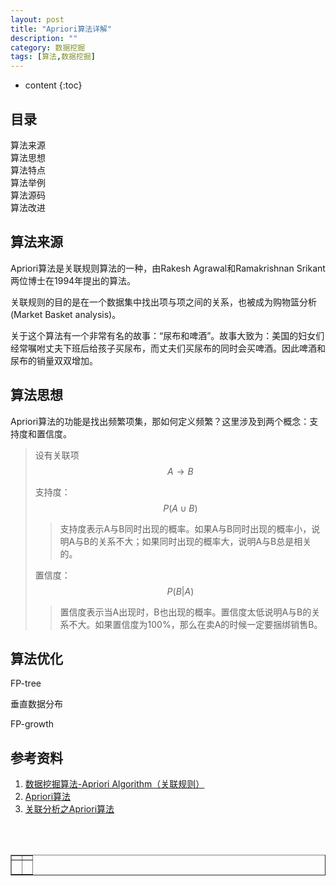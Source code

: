 ```yaml
---
layout: post
title: "Apriori算法详解"
description: ""
category: 数据挖掘
tags: [算法,数据挖掘]
---
```

* content
{:toc}

## 目录
 算法来源   
 算法思想  
 算法特点  
 算法举例  
 算法源码  
 算法改进  




## 算法来源

Apriori算法是关联规则算法的一种，由Rakesh Agrawal和Ramakrishnan Srikant两位博士在1994年提出的算法。

关联规则的目的是在一个数据集中找出项与项之间的关系，也被成为购物篮分析(Market Basket analysis)。

关于这个算法有一个非常有名的故事：“尿布和啤酒”。故事大致为：美国的妇女们经常嘱咐丈夫下班后给孩子买尿布，而丈夫们买尿布的同时会买啤酒。因此啤酒和尿布的销量双双增加。

## 算法思想

Apriori算法的功能是找出频繁项集，那如何定义频繁？这里涉及到两个概念：支持度和置信度。


>设有关联项 $$ A\rightarrow B $$
>
>支持度： $$ P(A\cup B) $$
>
>> 支持度表示A与B同时出现的概率。如果A与B同时出现的概率小，说明A与B的关系不大；如果同时出现的概率大，说明A与B总是相关的。
>  
> 置信度： $$ P(B|A) $$
>
>>置信度表示当A出现时，B也出现的概率。置信度太低说明A与B的关系不大。如果置信度为100%，那么在卖A的时候一定要捆绑销售B。




## 算法优化

FP-tree

垂直数据分布

FP-growth

## 参考资料

1. [数据挖掘算法-Apriori Algorithm（关联规则）](http://www.cnblogs.com/gaizai/archive/2010/03/31/1701573.html)
2. [Apriori算法 ](http://blog.sina.com.cn/s/blog_6e85bf420100ogn2.html)
3. [关联分析之Apriori算法](http://blog.csdn.net/rongyongfeikai2/article/details/40457827)




<div align="center"><table style="text-align: center; width: 100%;" border="1" cellpadding="1" cellspacing="1">

<tr>
<td><img src=""></td>
<td><img src=""></td>
</tr>

<tr>
<td><p><small><b> </b></small></p></td>
<td><p><small><b> </b></small></p></td>
</tr>

<br><br></table></div>